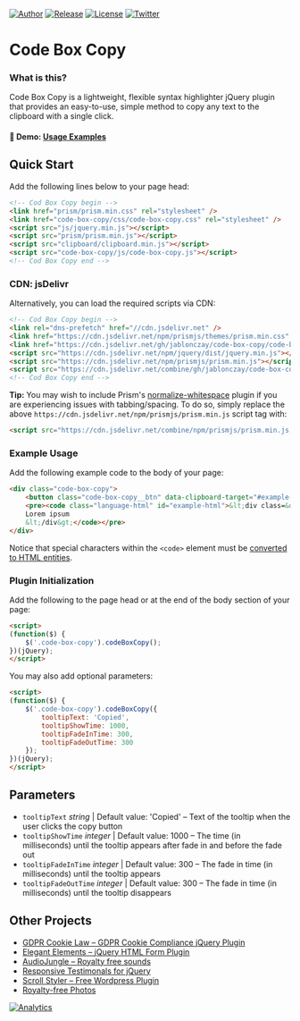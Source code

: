 [![Author](https://img.shields.io/badge/author-S%C3%A1ndor%20Jablonczay-lightgrey.svg?colorB=9900cc )](https://jablonczay.com/)
[![Release](https://img.shields.io/github/release/jablonczay/code-box-copy.svg)](https://github.com/jablonczay/code-box-copy/releases)
[![License](https://img.shields.io/badge/license-MIT-yellow.svg)](https://raw.githubusercontent.com/jablonczay/code-box-copy/master/LICENSE)
[![Twitter](https://img.shields.io/twitter/url/https/github.com/jablonczay/code-box-copy.svg?style=social)](https://twitter.com/jablonczay)

# Code Box Copy

### What is this?

Code Box Copy is a lightweight, flexible syntax highlighter jQuery plugin that provides an easy-to-use, simple method to copy any text to the clipboard with a single click.

#### :link: Demo: [Usage Examples](https://rawcdn.githack.com/jablonczay/code-box-copy/master/index.html)

## Quick Start

Add the following lines below to your page head:

```html
<!-- Cod Box Copy begin -->
<link href="prism/prism.min.css" rel="stylesheet" />
<link href="code-box-copy/css/code-box-copy.css" rel="stylesheet" />
<script src="js/jquery.min.js"></script>
<script src="prism/prism.min.js"></script>
<script src="clipboard/clipboard.min.js"></script>
<script src="code-box-copy/js/code-box-copy.js"></script>
<!-- Cod Box Copy end -->
```

### CDN: jsDelivr

Alternatively, you can load the required scripts via CDN:

```html
<!-- Cod Box Copy begin -->
<link rel="dns-prefetch" href="//cdn.jsdelivr.net" />
<link href="https://cdn.jsdelivr.net/npm/prismjs/themes/prism.min.css" rel="stylesheet" />
<link href="https://cdn.jsdelivr.net/gh/jablonczay/code-box-copy/code-box-copy/css/code-box-copy.min.css" rel="stylesheet" />
<script src="https://cdn.jsdelivr.net/npm/jquery/dist/jquery.min.js"></script>
<script src="https://cdn.jsdelivr.net/npm/prismjs/prism.min.js"></script>
<script src="https://cdn.jsdelivr.net/combine/gh/jablonczay/code-box-copy/clipboard/clipboard.min.js,gh/jablonczay/code-box-copy/code-box-copy/js/code-box-copy.min.js"></script>
<!-- Cod Box Copy end -->
```

**Tip:** You may wish to include Prism's [normalize-whitespace](https://prismjs.com/plugins/normalize-whitespace/) plugin if you are experiencing issues with tabbing/spacing. To do so, simply replace the above `https://cdn.jsdelivr.net/npm/prismjs/prism.min.js` script tag with:

```html
<script src="https://cdn.jsdelivr.net/combine/npm/prismjs/prism.min.js,npm/prismjs/plugins/normalize-whitespace/prism-normalize-whitespace.min.js"></script>
```

### Example Usage

Add the following example code to the body of your page:

```html
<div class="code-box-copy">
    <button class="code-box-copy__btn" data-clipboard-target="#example-html" title="Copy"></button>
    <pre><code class="language-html" id="example-html">&lt;div class=&quot;example&quot;&gt;
    Lorem ipsum
	&lt;/div&gt;</code></pre>
</div>
```

Notice that special characters within the `<code>` element must be [converted to HTML entities](https://www.online-toolz.com/tools/text-html-entities-convertor.php).

### Plugin Initialization

Add the following to the page head or at the end of the body section of your page:

```html
<script>
(function($) {
    $('.code-box-copy').codeBoxCopy();
})(jQuery);
</script>
```

You may also add optional parameters:

```html
<script>
(function($) {
    $('.code-box-copy').codeBoxCopy({
        tooltipText: 'Copied',
        tooltipShowTime: 1000,
        tooltipFadeInTime: 300,
        tooltipFadeOutTime: 300
    });
})(jQuery);
</script>
```

## Parameters

- `tooltipText` _string_ | Default value: 'Copied' – Text of the tooltip when the user clicks the copy button
- `tooltipShowTime` _integer_ | Default value: 1000 – The time (in milliseconds) until the tooltip appears after fade in and before the fade out
- `tooltipFadeInTime` _integer_ | Default value: 300 – The fade in time (in milliseconds) until the tooltip appears
- `tooltipFadeOutTime` _integer_ | Default value: 300 – The fade in time (in milliseconds) until the tooltip disappears

## Other Projects

- [GDPR Cookie Law – GDPR Cookie Compliance jQuery Plugin](https://1.envato.market/50vqn)
- [Elegant Elements – jQuery HTML Form Plugin](https://1.envato.market/j695n)
- [AudioJungle – Royalty free sounds](https://audiojungle.net/user/jablonczay/portfolio)
- [Responsive Testimonals for jQuery](https://github.com/jablonczay/responsive-testimonals-for-jquery/)
- [Scroll Styler – Free Wordpress Plugin](https://wordpress.org/plugins/scroll-styler/)
- [Royalty-free Photos](https://www.shutterstock.com/g/jablonczay)

[![Analytics](https://ga-beacon.appspot.com/UA-86958415-1/jablonczay/code-box-copy?flat)](https://ga-beacon.appspot.com/)
